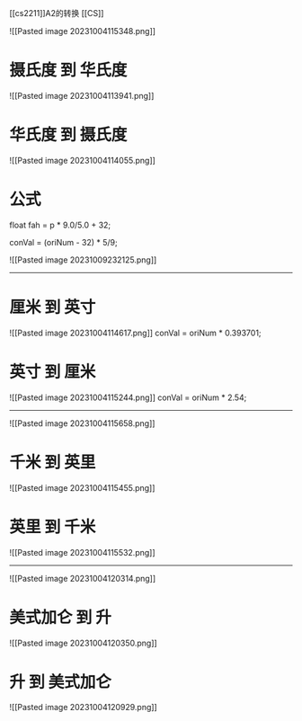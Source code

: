 [[cs2211]]A2的转换
[[CS]]

![[Pasted image 20231004115348.png]]
# 摄氏度 到 华氏度
![[Pasted image 20231004113941.png]]


# 华氏度 到 摄氏度
![[Pasted image 20231004114055.png]]


# 公式
float fah = p * 9.0/5.0 + 32;

conVal = (oriNum - 32) * 5/9;

![[Pasted image 20231009232125.png]]

-------------

# 厘米 到 英寸
![[Pasted image 20231004114617.png]]
conVal = oriNum * 0.393701;

# 英寸 到 厘米
![[Pasted image 20231004115244.png]]
conVal = oriNum * 2.54;

-------

![[Pasted image 20231004115658.png]]

# 千米 到 英里
![[Pasted image 20231004115455.png]]


# 英里 到 千米
![[Pasted image 20231004115532.png]]


-----


![[Pasted image 20231004120314.png]]

# 美式加仑 到 升
![[Pasted image 20231004120350.png]]


# 升 到 美式加仑
![[Pasted image 20231004120929.png]]



